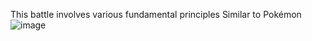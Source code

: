 This battle involves various fundamental principles
Similar to Pokémon
![image](https://github.com/giqis/-/assets/134052494/fe19ea69-2b97-45ad-be6f-ecf972f8ae3b)


